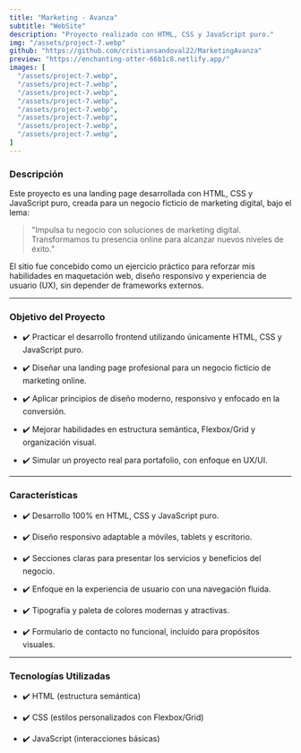 ```yaml
---
title: "Marketing - Avanza"
subtitle: "WebSite"
description: "Proyecto realizado con HTML, CSS y JavaScript puro."
img: "/assets/project-7.webp"
github: "https://github.com/cristiansandoval22/MarketingAvanza"
preview: "https://enchanting-otter-66b1c8.netlify.app/"
images: [
  "/assets/project-7.webp",
  "/assets/project-7.webp",
  "/assets/project-7.webp",
  "/assets/project-7.webp",
  "/assets/project-7.webp",
  "/assets/project-7.webp",
  "/assets/project-7.webp",
  "/assets/project-7.webp",
]
---
```

### Descripción

Este proyecto es una landing page desarrollada con HTML, CSS y JavaScript puro, creada para un negocio ficticio de marketing digital, bajo el lema:

> "Impulsa tu negocio con soluciones de marketing digital.
> Transformamos tu presencia online para alcanzar nuevos niveles de éxito."

El sitio fue concebido como un ejercicio práctico para reforzar mis habilidades en maquetación web, diseño responsivo y experiencia de usuario (UX), sin depender de frameworks externos.



---

### Objetivo del Proyecto

- ✔️ Practicar el desarrollo frontend utilizando únicamente HTML, CSS y JavaScript puro.

- ✔️ Diseñar una landing page profesional para un negocio ficticio de marketing online.

- ✔️ Aplicar principios de diseño moderno, responsivo y enfocado en la conversión.

- ✔️ Mejorar habilidades en estructura semántica, Flexbox/Grid y organización visual.

- ✔️ Simular un proyecto real para portafolio, con enfoque en UX/UI.

---

### Características

- ✔️ Desarrollo 100% en HTML, CSS y JavaScript puro.

- ✔️ Diseño responsivo adaptable a móviles, tablets y escritorio.

- ✔️ Secciones claras para presentar los servicios y beneficios del negocio.

- ✔️ Enfoque en la experiencia de usuario con una navegación fluida.

- ✔️ Tipografía y paleta de colores modernas y atractivas.

- ✔️ Formulario de contacto no funcional, incluido para propósitos visuales.

---

### Tecnologías Utilizadas

- ✔️ HTML (estructura semántica)

- ✔️ CSS (estilos personalizados con Flexbox/Grid)

- ✔️ JavaScript (interacciones básicas)
